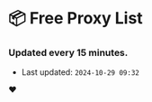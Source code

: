 # :package: Free Proxy List
### Updated every 15 minutes.

- Last updated: `2024-10-29 09:32`

:heart:
